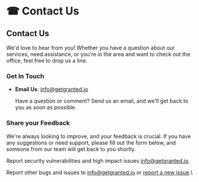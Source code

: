 # ☎ Contact Us

## **Contact Us**

We'd love to hear from you! Whether you have a question about our services, need assistance, or you're in the area and want to check out the office, feel free to drop us a line.

### **Get In Touch**

*   **Email Us**: [info@getgranted.io](mailto:info@getgranted.io)&#x20;

    Have a question or comment? Send us an email, and we'll get back to you as soon as possible.

### **Share your Feedback**

We're always looking to improve, and your feedback is crucial. If you have any suggestions or need support, please fill out the form below, and someone from our team will get back to you shortly.

Report security vulnerabilities and high impact issues [info@getgranted.io](mailto:info@getgranted.io).

Report other bugs and issues to [info@getgranted.io](mailto:info@getgranted.io) or [report a new issue](https://github.com/getgranted-io/getgranted-io-docs-hub/issues).\
